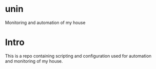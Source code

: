 unin
====

Monitoring and automation of my house

Intro
=====

This is a repo containing scripting and configuration used for automation and monitoring of my house.
